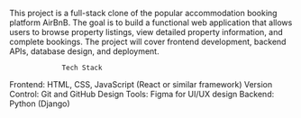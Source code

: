 This project is a full-stack clone of the popular accommodation booking platform AirBnB. The goal is to build a functional web application that allows users to browse property listings, view detailed property information, and complete bookings. The project will cover frontend development, backend APIs, database design, and deployment.

                 Tech Stack
Frontend: HTML, CSS, JavaScript (React or similar framework)
Version Control: Git and GitHub
Design Tools: Figma for UI/UX design
Backend: Python (Django)